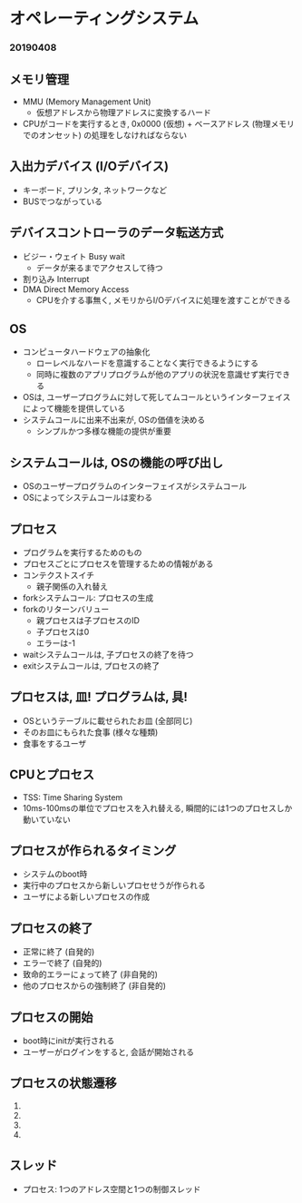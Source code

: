# オペレーティングシステム

### 20190408

## メモリ管理

- MMU (Memory Management Unit)
	- 仮想アドレスから物理アドレスに変換するハード
- CPUがコードを実行するとき, 0x0000 (仮想) + ベースアドレス (物理メモリでのオンセット) の処理をしなければならない

## 入出力デバイス (I/Oデバイス) 

- キーボード, プリンタ, ネットワークなど
- BUSでつながっている

## デバイスコントローラのデータ転送方式

- ビジー・ウェイト Busy wait
	- データが来るまでアクセスして待つ
- 割り込み Interrupt
- DMA Direct Memory Access
	- CPUを介する事無く, メモリからI/Oデバイスに処理を渡すことができる

## OS

- コンピュータハードウェアの抽象化
	- ローレベルなハードを意識することなく実行できるようにする
	- 同時に複数のアプリプログラムが他のアプリの状況を意識せず実行できる
- OSは, ユーザープログラムに対して死してムコールというインターフェイスによって機能を提供している
- システムコールに出来不出来が, OSの価値を決める
	- シンプルかつ多様な機能の提供が重要

## システムコールは, OSの機能の呼び出し

- OSのユーザープログラムのインターフェイスがシステムコール
- OSによってシステムコールは変わる

## プロセス

- プログラムを実行するためのもの
- プロセスごとにプロセスを管理するための情報がある
- コンテクストスイチ
	- 親子関係の入れ替え
- forkシステムコール: プロセスの生成
- forkのリターンバリュー
	- 親プロセスは子プロセスのID
	- 子プロセスは0
	- エラーは-1
- waitシステムコールは, 子プロセスの終了を待つ
- exitシステムコールは, プロセスの終了

## プロセスは, 皿! プログラムは, 具!

- OSというテーブルに載せられたお皿 (全部同じ) 
- そのお皿にもられた食事 (様々な種類) 
- 食事をするユーザ

## CPUとプロセス

- TSS: Time Sharing System
- 10ms-100msの単位でプロセスを入れ替える, 瞬間的には1つのプロセスしか動いていない

## プロセスが作られるタイミング
- システムのboot時
- 実行中のプロセスから新しいプロセせうが作られる
- ユーザによる新しいプロセスの作成

## プロセスの終了
- 正常に終了 (自発的) 
- エラーで終了 (自発的)
- 致命的エラーにょって終了 (非自発的)
- 他のプロセスからの強制終了 (非自発的)

## プロセスの開始

- boot時にinitが実行される
- ユーザーがログインをすると, 会話が開始される

## プロセスの状態遷移

1. 
2. 
3. 
4. 

## スレッド

- プロセス: 1つのアドレス空間と1つの制御スレッド





















